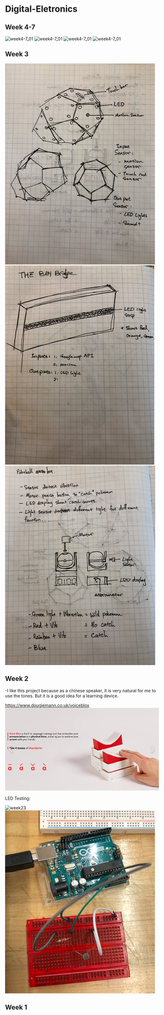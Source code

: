 # Digital-Eletronics

## Week 4-7

![week4-7_01](/Week_04/IMG_9037.jpg)
![week4-7_01](/Week_04/IMG_9034.jpg)
![week4-7_01](/Week_04/IMG_9033.jpg)
![week4-7_01](/Week_04/IMG_9032.jpg)


## Week 3
![week31](/images/week31.png)
![week32](/images/week32.png)
![week33](/images/week33.png)

## Week 2
-I like this project because as a chinese speaker, it is very natural for me to use the tones. But it is a good idea for a learning device.

https://www.dougiemann.co.uk/voiceblox
![week22](/images/week22.png)


LED Testing:

![week23](/images/week23.gif)
![week2](/images/week2.png)

## Week 1
